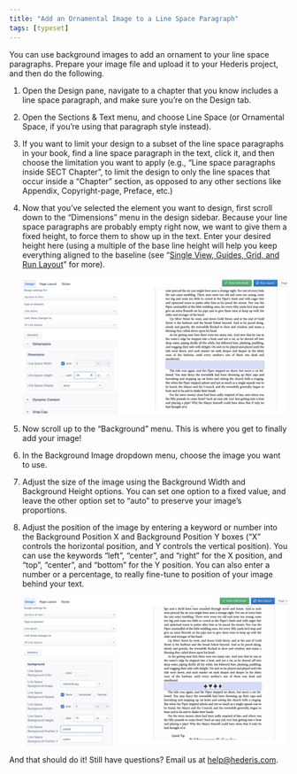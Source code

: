 ```yaml
---
title: "Add an Ornamental Image to a Line Space Paragraph"
tags: [typeset]
---
```

 
<html><body><section data-type="chapter" class="hsecchapter" data-hederis-type="hsecchapter" id="line-space-ornament" data-pi-attrs="id: line-space-ornament; data-tags: typeset;" role="doc-chapter" data-tags="typeset" data-author-name=" " data-book-title=" " title="Add an Ornamental Image to a Line Space Paragraph"><p class="hblkp" data-hederis-type="hblkp" id="pWdP58VD4">You can use background images to add an ornament to your line space paragraphs. Prepare your image file and upload it to your Hederis project, and then do the following.</p><ol class="hwprnumlist" data-hederis-type="hwprnumlist" id="pj3uAHHqE"><li class="hblkoli" data-hederis-type="hblkoli" id="lieomA1y4K"><p class="hblkoli" data-hederis-type="hblklip" id="p0pOSH70d">Open the Design pane, navigate to a chapter that you know includes a line space paragraph, and make sure you&#8217;re on the Design tab.</p></li><li class="hblkoli" data-hederis-type="hblkoli" id="lijuTnoAZD"><p class="hblkoli" data-hederis-type="hblklip" id="pPcWHWBy2">Open the Sections &amp; Text menu, and choose Line Space (or Ornamental Space, if you&#8217;re using that paragraph style instead).</p></li><li class="hblkoli" data-hederis-type="hblkoli" id="lidGnsCow9"><p class="hblkoli" data-hederis-type="hblklip" id="pgflz9ldr">If you want to limit your design to a subset of the line space paragraphs in your book, find a line space paragraph in the text, click it, and then choose the limitation you want to apply (e.g., &#8220;Line space paragraphs inside SECT Chapter&#8221;, to limit the design to only the line spaces that occur inside a &#8220;Chapter&#8221; section, as opposed to any other sections like Appendix, Copyright-page, Preface, etc.)</p></li><li class="hblkoli" data-hederis-type="hblkoli" id="liC6hkhu24"><p class="hblkoli" data-hederis-type="hblklip" id="paOxuZpYP">Now that you&#8217;ve selected the element you want to design, first scroll down to the &#8220;Dimensions&#8221; menu in the design sidebar. Because your line space paragraphs are probably empty right now, we want to give them a fixed height, to force them to show up in the text. Enter your desired height here (using a multiple of the base line height will help you keep everything aligned to the baseline (see &#8220;<a href="{% link _docs/typeset-view-toolbar.md %}" class="hspana" data-hederis-type="hspana" id="p0TWW1DRs">Single View, Guides, Grid, and Run Layout</a>&#8221; for more).</p><img data-hederis-type="hblkimg" class="hblkimg" id="pIbHp4iiC" src="/images/linespace_height.png" data-img-src="/images/linespace_height.png"/></li><li class="hblkoli" data-hederis-type="hblkoli" id="li7wbRpZ58"><p class="hblkoli" data-hederis-type="hblklip" id="pyM14B83h">Now scroll up to the &#8220;Background&#8221; menu. This is where you get to finally add your image!</p></li><li class="hblkoli" data-hederis-type="hblkoli" id="libywd0iZV"><p class="hblkoli" data-hederis-type="hblklip" id="poVFyxdak">In the Background Image dropdown menu, choose the image you want to use.</p></li><li class="hblkoli" data-hederis-type="hblkoli" id="liBwcoFBIi"><p class="hblkoli" data-hederis-type="hblklip" id="p7Oh7wg8b">Adjust the size of the image using the Background Width and Background Height options. You can set one option to a fixed value, and leave the other option set to &#8220;auto&#8221; to preserve your image&#8217;s proportions.</p></li><li class="hblkoli" data-hederis-type="hblkoli" id="li4gq5rWZ4"><p class="hblkoli" data-hederis-type="hblklip" id="pFJw5JUaH">Adjust the position of the image by entering a keyword or number into the Background Position X and Background Position Y boxes (&#8220;X&#8221; controls the horizontal position, and Y controls the vertical position). You can use the keywords &#8220;left&#8221;, &#8220;center&#8221;, and &#8220;right&#8221; for the X position, and &#8220;top&#8221;, &#8220;center&#8221;, and &#8220;bottom&#8221; for the Y position. You can also enter a number or a percentage, to really fine-tune to position of your image behind your text.</p><img data-hederis-type="hblkimg" class="hblkimg" id="pVE0SxGuz" src="/images/linespace_done.png" data-img-src="/images/linespace_done.png"/></li></ol><p class="hblkp" data-hederis-type="hblkp" id="pgZTJ6MP4">And that should do it! Still have questions? Email us at <a href="mailto:help@hederis.com" class="hspana" data-hederis-type="hspana" id="p1cBPN0oQ">help@hederis.com</a>. </p></section></body></html>
